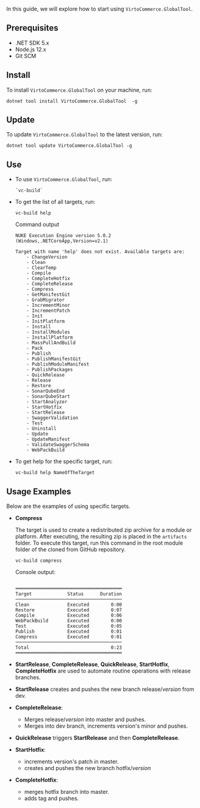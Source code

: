 In this guide, we will explore how to start using `VirtoCommerce.GlobalTool`.

## Prerequisites

* .NET SDK 5.x
* Node.js 12.x
* Git SCM

## Install

To install `VirtoCommerce.GlobalTool` on your machine, run:

```console
dotnet tool install VirtoCommerce.GlobalTool  -g
```

## Update

To update `VirtoCommerce.GlobalTool` to the latest version, run:

```console
dotnet tool update VirtoCommerce.GlobalTool -g
```

## Use

* To use `VirtoCommerce.GlobalTool`, run:

    ```console
    `vc-build`
    ```

* To get the list of all targets, run:

    ```console
    vc-build help
    ```

    Command output

    ```console
    NUKE Execution Engine version 5.0.2 (Windows,.NETCoreApp,Version=v2.1)

    Target with name 'help' does not exist. Available targets are:
        - ChangeVersion
        - Clean
        - ClearTemp
        - Compile
        - CompleteHotfix
        - CompleteRelease
        - Compress
        - GetManifestGit
        - GrabMigrator
        - IncrementMinor
        - IncrementPatch
        - Init
        - InitPlatform
        - Install
        - InstallModules
        - InstallPlatform
        - MassPullAndBuild
        - Pack
        - Publish
        - PublishManifestGit
        - PublishModuleManifest
        - PublishPackages
        - QuickRelease
        - Release
        - Restore
        - SonarQubeEnd
        - SonarQubeStart
        - StartAnalyzer
        - StartHotfix
        - StartRelease
        - SwaggerValidation
        - Test
        - Uninstall
        - Update
        - UpdateManifest
        - ValidateSwaggerSchema
        - WebPackBuild
    ```

* To get help for the specific target, run:

    ```console
    vc-build help NameOfTheTarget
    ```

## Usage Examples

Below are the examples of using specific targets.

* **Compress**

    The target is used to create a redistributed zip archive for a module or platform. After executing, the resulting zip is placed in the `artifacts` folder.
    To execute this target, run this command in the root module folder of the cloned from GitHub repository.

    ```console
    vc-build compress
    ```

    Console output:

    ```console

    ═══════════════════════════════════════
    Target             Status      Duration
    ───────────────────────────────────────
    Clean              Executed        0:00
    Restore            Executed        0:07
    Compile            Executed        0:06
    WebPackBuild       Executed        0:00
    Test               Executed        0:05
    Publish            Executed        0:01
    Compress           Executed        0:01
    ───────────────────────────────────────
    Total                              0:23
    ═══════════════════════════════════════

    ```

* **StartRelease**, **CompleteRelease**, **QuickRelease**, **StartHotfix**, **CompleteHotfix** are used to automate routine operations with release branches.

* **StartRelease** creates and pushes the new branch release/*version* from dev.

* **CompleteRelease**:
    * Merges release/*version* into master and pushes.
    * Merges into dev branch, increments version's minor and pushes.

* **QuickRelease** triggers **StartRelease** and then **CompleteRelease**.
* **StartHotfix**:
    * increments version's patch in master.
    * creates and pushes the new branch hotfix/*version*

* **CompleteHotfix**:
    * merges hotfix branch into master.
    * adds tag and pushes.
